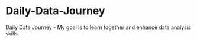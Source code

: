 # Daily-Data-Journey
Daily Data Journey - My goal is to learn together and enhance data analysis skills.
